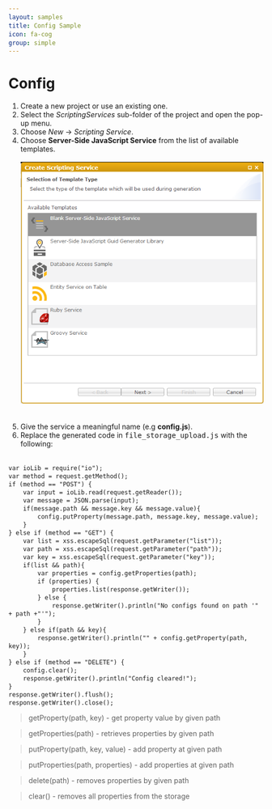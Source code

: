 ```yaml
---
layout: samples
title: Config Sample
icon: fa-cog
group: simple
---
```


Config
===


1. Create a new project or use an existing one.
2. Select the *ScriptingServices* sub-folder of the project and open the pop-up menu.
3. Choose *New* -> *Scripting Service*.
4. Choose **Server-Side JavaScript Service** from the list of available templates.
<br></br>
![Mail Service 2](images/mail_service/mail_service_2.png)  
<br></br>
5. Give the service a meaningful name (e.g **config.js**).
6. Replace the generated code in <samp>file\_storage\_upload.js</samp> with the following:
<br></br>
<pre><code>var ioLib = require("io");
var method = request.getMethod();
if (method == "POST") {
    var input = ioLib.read(request.getReader());
    var message = JSON.parse(input);
    if(message.path && message.key && message.value){
        config.putProperty(message.path, message.key, message.value);
    }
} else if (method == "GET") {
    var list = xss.escapeSql(request.getParameter("list"));
    var path = xss.escapeSql(request.getParameter("path"));
    var key = xss.escapeSql(request.getParameter("key"));   
    if(list && path){
        var properties = config.getProperties(path);
        if (properties) {
            properties.list(response.getWriter());
        } else {
            response.getWriter().println("No configs found on path '" + path +"'");
        }
    } else if(path && key){
        response.getWriter().println("" + config.getProperty(path, key));
    }    
} else if (method == "DELETE") {
    config.clear();
    response.getWriter().println("Config cleared!");
}
response.getWriter().flush();
response.getWriter().close();
</code></pre>

> getProperty(path, key) - get property value by given path

> getProperties(path) - retrieves properties by given path

> putProperty(path, key, value) - add property at given path

> putProperties(path, properties) - add properties at given path

> delete(path) - removes properties by given path

> clear() - removes all properties from the storage


